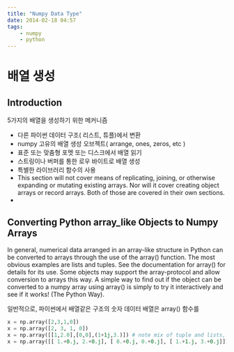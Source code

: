 ```yaml
---
title: "Numpy Data Type"
date: 2014-02-18 04:57
tags:
	- numpy
	- python
---
```


# 배열 생성

## Introduction
5가지의 배열을 생성하기 위한 메커니즘

 * 다른 파이썬 데이터 구조( 리스트, 튜플)에서 변환
 * numpy 고유의 배열 생성 오브젝트( arrange, ones, zeros, etc )
 * 표준 또는 맞춤형 포멧 또는 디스크에서 배열 읽기
 * 스트링이나 버퍼를 통한 로우 바이트로 배열 생성
 * 특별한 라이브러리 함수의 사용
 * This section will not cover means of replicating, joining, or otherwise expanding or mutating existing arrays.
 Nor will it cover creating object arrays or record arrays.
 Both of those are covered in their own sections.
 *

## Converting Python array_like Objects to Numpy Arrays

In general, numerical data arranged in an array-like structure in Python can be converted to arrays through the use of the array() function. The most obvious examples are lists and tuples. See the documentation for array() for details for its use. Some objects may support the array-protocol and allow conversion to arrays this way. A simple way to find out if the object can be converted to a numpy array using array() is simply to try it interactively and see if it works! (The Python Way).

일반적으로, 파이썬에서 배열같은 구조의 숫자 데이터 배열은 array() 함수를

``` python
x = np.array([2,3,1,0])
x = np.array([2, 3, 1, 0])
x = np.array([[1,2.0],[0,0],(1+1j,3.)]) # note mix of tuple and lists, and types
x = np.array([[ 1.+0.j, 2.+0.j], [ 0.+0.j, 0.+0.j], [ 1.+1.j, 3.+0.j]])
```
